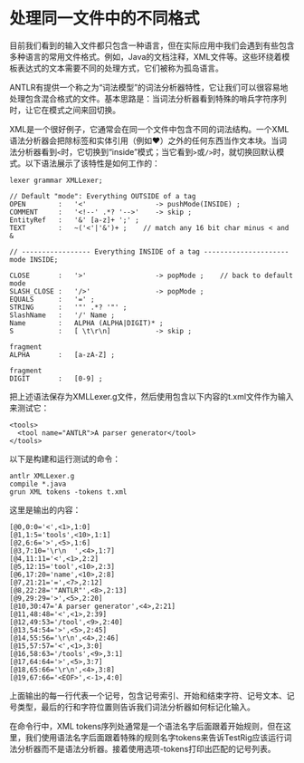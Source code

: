 # 处理同一文件中的不同格式

目前我们看到的输入文件都只包含一种语言，但在实际应用中我们会遇到有些包含多种语言的常用文件格式。例如，Java的文档注释，XML文件等。这些环绕着模板表达式的文本需要不同的处理方式，它们被称为孤岛语言。

ANTLR有提供一个称之为“词法模型”的词法分析器特性，它让我们可以很容易地处理包含混合格式的文件。基本思路是：当词法分析器看到特殊的哨兵字符序列时，让它在模式之间来回切换。

XML是一个很好例子，它通常会在同一个文件中包含不同的词法结构。一个XML语法分析器会把除标签和实体引用（例如&hearts;）之外的任何东西当作文本块。当词法分析器看到`<`时，它切换到“inside”模式；当它看到`>`或`/>`时，就切换回默认模式。以下语法展示了该特性是如何工作的：

```
lexer grammar XMLLexer;

// Default "mode": Everything OUTSIDE of a tag
OPEN        :   '<'                 -> pushMode(INSIDE) ;
COMMENT     :   '<!--' .*? '-->'    -> skip ;
EntityRef   :   '&' [a-z]+ ';' ;
TEXT        :   ~('<'|'&')+ ;    // match any 16 bit char minus < and &

// ----------------- Everything INSIDE of a tag ---------------------
mode INSIDE;

CLOSE       :   '>'                 -> popMode ;    // back to default mode
SLASH_CLOSE :   '/>'                -> popMode ;
EQUALS      :   '=' ;
STRING      :   '"' .*? '"' ;
SlashName   :   '/' Name ;
Name        :   ALPHA (ALPHA|DIGIT)* ;
S           :   [ \t\r\n]           -> skip ;

fragment
ALPHA       :   [a-zA-Z] ;

fragment
DIGIT       :   [0-9] ;
```

把上述语法保存为XMLLexer.g文件，然后使用包含以下内容的t.xml文件作为输入来测试它：

```
<tools>
  <tool name="ANTLR">A parser generator</tool>
</tools>
```

以下是构建和运行测试的命令：

```
antlr XMLLexer.g
compile *.java
grun XML tokens -tokens t.xml
```

这里是输出的内容：

```
[@0,0:0='<',<1>,1:0]
[@1,1:5='tools',<10>,1:1]
[@2,6:6='>',<5>,1:6]
[@3,7:10='\r\n  ',<4>,1:7]
[@4,11:11='<',<1>,2:2]
[@5,12:15='tool',<10>,2:3]
[@6,17:20='name',<10>,2:8]
[@7,21:21='=',<7>,2:12]
[@8,22:28='"ANTLR"',<8>,2:13]
[@9,29:29='>',<5>,2:20]
[@10,30:47='A parser generator',<4>,2:21]
[@11,48:48='<',<1>,2:39]
[@12,49:53='/tool',<9>,2:40]
[@13,54:54='>',<5>,2:45]
[@14,55:56='\r\n',<4>,2:46]
[@15,57:57='<',<1>,3:0]
[@16,58:63='/tools',<9>,3:1]
[@17,64:64='>',<5>,3:7]
[@18,65:66='\r\n',<4>,3:8]
[@19,67:66='<EOF>',<-1>,4:0]
```

上面输出的每一行代表一个记号，包含记号索引、开始和结束字符、记号文本、记号类型，最后的行和字符位置则告诉我们词法分析器如何标记化输入。

在命令行中，XML tokens序列处通常是一个语法名字后面跟着开始规则，但在这里，我们使用语法名字后面跟着特殊的规则名字tokens来告诉TestRig应该运行词法分析器而不是语法分析器。接着使用选项-tokens打印出匹配的记号列表。
